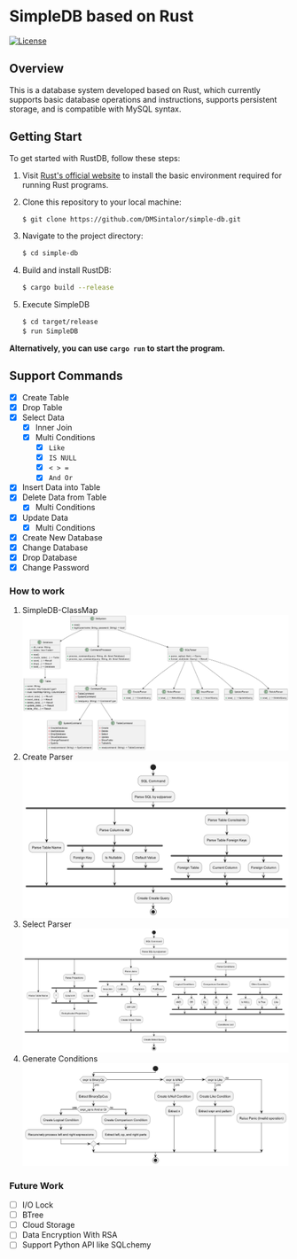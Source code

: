# SimpleDB based on Rust

[![License](https://img.shields.io/badge/license-MIT-blue.svg)](LICENSE)

## Overview

This is a database system developed based on Rust, which currently supports basic database operations and instructions,
supports persistent storage, and is compatible with MySQL syntax.

## Getting Start

To get started with RustDB, follow these steps:

1. Visit [Rust's official website](https://www.rust-lang.org/) to install the basic environment required for running
   Rust programs.

2. Clone this repository to your local machine:

    ```bash
    $ git clone https://github.com/DMSintalor/simple-db.git
    ```

3. Navigate to the project directory:

    ```bash
    $ cd simple-db
    ```

4. Build and install RustDB:
    ```bash
    $ cargo build --release
    ```

5. Execute SimpleDB
   ```bash
   $ cd target/release
   $ run SimpleDB
   ```

**Alternatively, you can use `cargo run` to start the program.**

## Support Commands

- [X] Create Table
- [X] Drop Table
- [X] Select Data
    - [X] Inner Join
    - [X] Multi Conditions
        - [X] ``Like``
        - [X] ``IS NULL``
        - [X] ``< > =``
        - [x] ``And Or``
- [X] Insert Data into Table
- [X] Delete Data from Table
    - [X] Multi Conditions
- [X] Update Data
    - [X] Multi Conditions
- [X] Create New Database
- [X] Change Database
- [X] Drop Database
- [X] Change Password

### How to work

1. SimpleDB-ClassMap
   ![](figures/SimpleDB-ClassMap.png)
2. Create Parser
   ![](figures/CreateQueryProc.png)
3. Select Parser
   ![](figures/SelectQueryProc.png)
4. Generate Conditions
   ![](figures/CreateConditionProc.png)

### Future Work

- [ ] I/O Lock
- [ ] BTree
- [ ] Cloud Storage
- [ ] Data Encryption With RSA
- [ ] Support Python API like SQLchemy